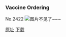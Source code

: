 ### Vaccine Ordering
No.2422
![图片不见了~~~](https://imgs.xkcd.com/comics/vaccine_ordering.png)

[原址](https://xkcd.com//2422) [下载](https://imgs.xkcd.com/comics/vaccine_ordering.png)


